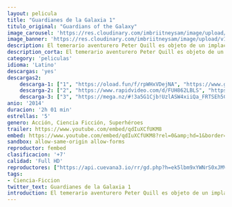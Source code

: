 ```yaml
---
layout: pelicula
title: "Guardianes de la Galaxia 1"
titulo_original: "Guardians of the Galaxy"
image_carousel: 'https://res.cloudinary.com/imbriitneysam/image/upload/v1543030205/guardianes-poster-min.jpg'
image_banner: 'https://res.cloudinary.com/imbriitneysam/image/upload/v1543030207/guardianes1-banner-min.jpg'
description: El temerario aventurero Peter Quill es objeto de un implacable cazarrecompensas después de robar una misteriosa esfera codiciada por Ronan, un poderoso villano cuya ambición amenaza todo el universo. Para poder escapar del incansable Ronan, Quill se ve obligado a pactar una complicada tregua con un cuarteto de disparatados inadaptados, Rocket, un mapache armado con un rifle, Groot, un humanoide con forma de árbol, la letal y enigmática Gamora y el vengativo Drax the Destroyer.
description_corta: El temerario aventurero Peter Quill es objeto de un implacable cazarrecompensas después de robar una misteriosa esfera codiciada por Ronan, un poderoso villano cuya ambición amenaza todo el universo. Para poder escapar del incansable...
category: 'peliculas'
idioma: 'Latino'
descargas: 'yes'
descargas2:
    descarga-1: ["1", "https://oload.fun/f/rpWHxVDejNA", "https://www.google.com/s2/favicons?domain=openload.co","OpenLoad","https://res.cloudinary.com/imbriitneysam/image/upload/v1541473684/mexico.png", "Latino", "Full HD"]
    descarga-2: ["2", "https://www.rapidvideo.com/d/FUH862LBLS", "https://www.google.com/s2/favicons?domain=www.rapidvideo.com","RapidVideo","https://res.cloudinary.com/imbriitneysam/image/upload/v1541473684/mexico.png", "Latino", "Full HD"]
    descarga-3: ["3", "https://mega.nz/#!3a5G1Cjb!UzlASW4xiiQa_FRTSEh5CtwNhb0kUj5wwaAnna6gf9M", "https://www.google.com/s2/favicons?domain=mega.nz","Mega","https://res.cloudinary.com/imbriitneysam/image/upload/v1541473684/mexico.png", "Latino", "Full HD"]
anio: '2014'
duracion: '2h 01 min'
estrellas: '5'
genero: Acción, Ciencia Ficción, Superhéroes
trailer: https://www.youtube.com/embed/qdIuXCfUKM8
embed: https://www.youtube.com/embed/qdIuXCfUKM8?rel=0&amp;hd=1&border=0&wmode=opaque&enablejsapi=1&modestbranding=1&controls=1&showinfo=1
sandbox: allow-same-origin allow-forms
reproductor: fembed
clasificacion: '+7'
calidad: 'Full HD'
reproductores: ["https://api.cuevana3.io/rr/gd.php?h=ek5lbm9xYWNrS0xJMVp5b21KREk0dFBLbjVkaHhkRGdrOG1jbnBpUnhhS1ZtWWVqWk5LejNyZTloNlJseUxubDE3YWNpNWF0cGUyMTJucVVmc1RTNDdlU3FadVkyUT09"]
tags:
- Ciencia-Ficcion
twitter_text: Guardianes de la Galaxia 1
introduction: El temerario aventurero Peter Quill es objeto de un implacable cazarrecompensas después de robar una misteriosa esfera codiciada por Ronan, un poderoso villano cuya ambición amenaza todo el universo. Para poder escapar del incansable...
---
```












